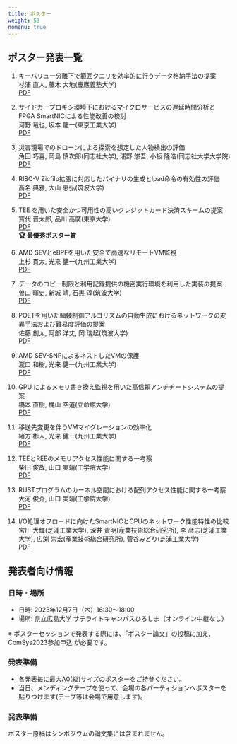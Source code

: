 ```yaml
---
title: ポスター
weight: 53
nomenu: true
---
```


## ポスター発表一覧

1. キーバリュー分離下で範囲クエリを効率的に行うデータ格納手法の提案<br>
杉浦 直人, 藤木 大地(慶應義塾大学)<br>
<a href="posters/ComSys_2023_poster_01a.pdf">PDF</a>

1. サイドカープロキシ環境下におけるマイクロサービスの遅延時間分析とFPGA SmartNICによる性能改善の検討<br>
河野 竜也, 坂本 龍一(東京工業大学)<br>
<a href="posters/ComSys_2023_poster_02.pdf">PDF</a>

1. 災害現場でのドローンによる探索を想定した人物検出の評価<br>
角田 巧喜, 岡島 慎次郎(同志社大学), 浦野 悠吾, 小板 隆浩(同志社大学大学院)<br>
<a href="posters/ComSys_2023_poster_03.pdf">PDF</a>

1. RISC-V Zicfilp拡張に対応したバイナリの生成とlpad命令の有効性の評価<br>
髙名 典雅, 大山 恵弘(筑波大学)<br>
<a href="posters/ComSys_2023_poster_04.pdf">PDF</a>

1. TEE を用いた安全かつ可用性の高いクレジットカード決済スキームの提案<br>
寳代 晋太郎, 品川 高廣(東京大学)<br>
<a href="posters/ComSys_2023_poster_05.pdf">PDF</a><br>
<b>🏆 最優秀ポスター賞</b>

1. AMD SEVとeBPFを用いた安全で高速なリモートVM監視<br>
上杉 貫太, 光来 健一(九州工業大学)<br>
<a href="posters/ComSys_2023_poster_06.pdf">PDF</a>

1. データのコピー制限と利用記録提供の機密実行環境を利用した実装の提案<br>
曽山 暉史, 新城 靖, 石黒 淳(筑波大学)<br>
<a href="posters/ComSys_2023_poster_07.pdf">PDF</a>

1. POETを用いた輻輳制御アルゴリズムの自動生成におけるネットワークの変異手法および難易度評価の提案<br>
佐藤 創太, 阿部 洋丈, 岡 瑞起(筑波大学)<br>
<a href="posters/ComSys_2023_poster_08.pdf">PDF</a>

1. AMD SEV-SNPによるネストしたVMの保護<br>
瀧口 和樹, 光来 健一(九州工業大学)<br>
<a href="posters/ComSys_2023_poster_09.pdf">PDF</a>

1. GPU によるメモリ書き換え監視を用いた高信頼アンチチートシステムの提案<br>
橋本 直樹, 穐山 空道(立命館大学)<br>
<a href="posters/ComSys_2023_poster_10.pdf">PDF</a>

1. 移送先変更を伴うVMマイグレーションの効率化<br>
緒方 彬人, 光来 健一(九州工業大学)<br>
<a href="posters/ComSys_2023_poster_11.pdf">PDF</a>

1. TEEとREEのメモリアクセス性能に関する一考察<br>
柴田 俊哉, 山口 実靖(工学院大学)<br>
<a href="posters/ComSys_2023_poster_12.pdf">PDF</a>

1. RUSTプログラムのカーネル空間における配列アクセス性能に関する一考察<br>
大河 俊介, 山口 実靖(工学院大学)<br>
<a href="posters/ComSys_2023_poster_13.pdf">PDF</a>

1. I/O処理オフロードに向けたSmartNICとCPUのネットワーク性能特性の比較<br>
宮川 大輝(芝浦工業大学), 深井 貴明(産業技術総合研究所), 李 彦志(芝浦工業大学), 広渕 崇宏(産業技術総合研究所), 菅谷みどり(芝浦工業大学)<br>
<a href="posters/ComSys_2023_poster_14.pdf">PDF</a>

## 発表者向け情報

### 日時・場所

- 日時: 2023年12月7日（木）16:30〜18:00
- 場所: 県立広島大学 サテライトキャンパスひろしま（オンライン中継なし）

※ ポスターセッションで発表する際には、「ポスター論文」の投稿に加え、ComSys2023参加申込 が必要です。

### 発表準備

- 各発表毎に最大A0(縦)サイズのポスターをご持参ください。
- 当日、メンディングテープを使って、会場の各パーティションへポスターを貼りつけます(テープ等は会場で用意します)。

### 発表準備

ポスター原稿はシンポジウムの論文集には含まれません。
